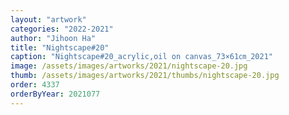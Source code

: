 ```yaml
---
layout: "artwork"
categories: "2022-2021"
author: "Jihoon Ha"
title: "Nightscape#20"
caption: "Nightscape#20_acrylic,oil on canvas_73×61㎝_2021"
image: /assets/images/artworks/2021/nightscape-20.jpg
thumb: /assets/images/artworks/2021/thumbs/nightscape-20.jpg
order: 4337
orderByYear: 2021077
---
```

